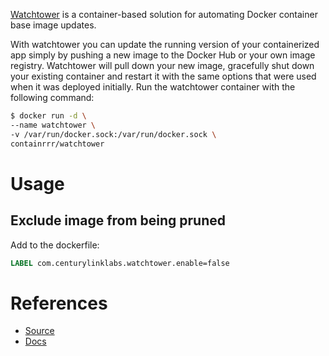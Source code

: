 [Watchtower](https://containrrr.dev/watchtower/) is a container-based solution for automating Docker container base image updates.

With watchtower you can update the running version of your containerized app simply by pushing a new image to the Docker Hub or your own image registry. Watchtower will pull down your new image, gracefully shut down your existing container and restart it with the same options that were used when it was deployed initially. Run the watchtower container with the following command:

```bash
$ docker run -d \
--name watchtower \
-v /var/run/docker.sock:/var/run/docker.sock \
containrrr/watchtower
```

# Usage

## Exclude image from being pruned

Add to the dockerfile:

```Dockerfile
LABEL com.centurylinklabs.watchtower.enable=false
```

# References

- [Source](https://github.com/containrrr/watchtower)
- [Docs](https://containrrr.dev/watchtower/)
